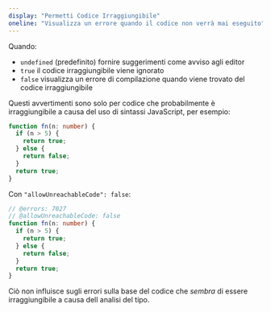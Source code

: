 ```yaml
---
display: "Permetti Codice Irraggiungibile"
oneline: "Visualizza un errore quando il codice non verrà mai eseguito"
---
```


Quando:

- `undefined` (predefinito) fornire suggerimenti come avviso agli editor
- `true` il codice irraggiungibile viene ignorato
- `false` visualizza un errore di compilazione quando viene trovato del codice irraggiungibile

Questi avvertimenti sono solo per codice che probabilmente è irraggiungibile a causa del uso di sintassi JavaScript, per esempio:

```ts
function fn(n: number) {
  if (n > 5) {
    return true;
  } else {
    return false;
  }
  return true;
}
```

Con `"allowUnreachableCode": false`:

```ts twoslash
// @errors: 7027
// @allowUnreachableCode: false
function fn(n: number) {
  if (n > 5) {
    return true;
  } else {
    return false;
  }
  return true;
}
```

Ciò non influisce sugli errori sulla base del codice che _sembra_ di essere irraggiungibile a causa dell analisi del tipo.
